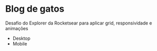 # Blog de gatos

Desafio do Explorer da Rocketsear para aplicar grid, responsividade e animações

- Desktop
- Mobile